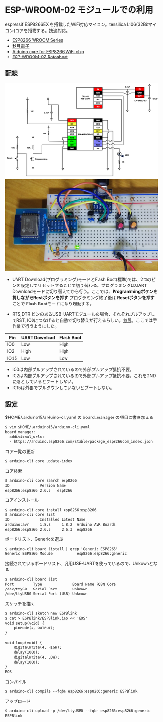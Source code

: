 # ESP-WROOM-02 モジュールでの利用

espressif ESP8266EX を搭載したWiFi対応マイコン。tensilica L106(32Bitマイコン)コアを搭載する。技適対応。

* [ESP8266 WROOM Series](https://www.espressif.com/en/products/hardware/esp-wroom-02/overview)
* [秋月電子](http://akizukidenshi.com/catalog/g/gM-09607/)
* [Arduino core for ESP8266 WiFi chip](https://github.com/esp8266/Arduino)
* [ESP-WROOM-02 Datasheet](https://www.espressif.com/sites/default/files/documentation/0c-esp-wroom-02_datasheet_en.pdf)

## 配線

![ESP-Blink](../images/ESP-Blink.png)
![ESP-Blink-Photo](../images/ESP-Blink-Photo.jpg)

* UART Download(プログラミング)モードとFlash Boot(標準)では、2つのピンを設定してリセットすることで切り替わる。プログラミングはUART Downloadモードに切り替えてから行う。ここでは、**Programmingボタンを押しながらRestボタンを押す** プログラミング終了後は **Resetボタンを押す**ことで Flash Bootモードになり起動する。

* RTS,DTR ピンのあるUSB-UARTモジュールの場合、それぞれプルアップしてRST, IO0につなげると自動で切り替えが行えるらしい。[参照](https://github.com/esp8266/Arduino/blob/master/doc/boards.rst)。ここでは手作業で行うようにした。

Pin | UART Download | Flash Boot
------|-------------|------------
IO0   | Low         | High
IO2   | High        | High
IO15  | Low         | Low

* IO0は内部プルアップされているので外部プルアップ抵抗不要。
* IO2は内部プルアップされているので外部プルアップ抵抗不要。これをGNDに落としているとブートしない。
* IO15は外部でプルダウンしていないとブートしない。

## 設定

$HOME/.arduino15/arduino-cli.yaml の board_manager の項目に書き加える

	$ vim $HOME/.arduino15/arduino-cli.yaml
	board_manager:
	  additional_urls:
	  - https://arduino.esp8266.com/stable/package_esp8266com_index.json
	
コア一覧の更新

	$ arduino-cli core update-index

コア検索

	$ arduino-cli core search esp8266
	ID              Version Name
	esp8266:esp8266 2.6.3   esp8266
	
コアインストール

	$ arduino-cli core install esp8266:esp8266
	$ arduino-cli core list
	ID              Installed Latest Name
	arduino:avr     1.8.2     1.8.2  Arduino AVR Boards
	esp8266:esp8266 2.6.3     2.6.3  esp8266

ボードリスト、Genericを選ぶ

	$ arduino-cli board listall | grep 'Generic ESP8266'
	Generic ESP8266 Module           esp8266:esp8266:generic

接続されているボードリスト、汎用USB-UARTを使っているので、Unkownとなる

	$ arduino-cli board list
	Port         Type              Board Name FQBN Core
	/dev/ttyS0   Serial Port       Unknown
	/dev/ttyUSB0 Serial Port (USB) Unknown


スケッチを描く

	$ arduino-cli sketch new ESPBlink
	$ cat > ESPBlink/ESPBlink.ino << 'EOS'
	void setup(void) {
	    pinMode(4, OUTPUT);
	}

	void loop(void) {
	    digitalWrite(4, HIGH);
	    delay(1000);
	    digitalWrite(4, LOW);
	    delay(1000);
	}
	EOS
	
コンパイル

	$ arduino-cli compile --fqbn esp8266:esp8266:generic ESPBlink

アップロード

	$ arduino-cli upload -p /dev/ttyUSB0 --fqbn esp8266:esp8266:generic ESPBlink

